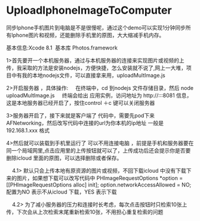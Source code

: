 # UploadIphoneImageToComputer
同步Iphone手机图片到电脑是不是很慢呢，通过这个demo可以实现1分钟同步所有Iphone图片和视频，还能删除手机里的原图，大大缩减手机内存。

基本信息:Xcode 8.1  基本库 Photos.framework 

1>首先要开一个本机服务器，通过与本机服务器的连接来实现图片或视频的上传，我采取的方法是安装nodejs，方便快捷，怎么安装就不说了,网上一大堆，项目中有我的本地nodejs文件，可以直接拿来用，uploadMultImage.js

2>开启服务器 ，具体操作:
      在终端中，cd 到nodejs 文件存储目录，然后 node  uploadMultImage.js 
      终端会给出 应用实例，访问地址为 http://:::8081 信息，这是本地服务器已经开启了，按住control ＋c 键可以关闭服务器
   
3>服务器开启了，接下来就是客户端了
      代码中，需要先pod下来 AFNetworking，然后改写代码中连接的url为你本机的ip地址 一般是 192.168.1.xxx 格式 

4>然后就可以装载到手机里运行了
      可以不用连接电脑 ，前提是手机和服务器要在同一个局域网里,点击应用里的上传按钮就可以了，上传成功后还会提示你是否要删除icloud 里面的原图，可以选择删除或者保存。

      4.1> 默认只会上传本地有原资源的图片或视频，不回下载icloud 中没有下载下来的图片，如果想下载可以改写代码中
      PHImageRequestOptions *option = [[PHImageRequestOptions alloc] init];
      option.networkAccessAllowed = NO;   配置为NO 表示不从icloud 下载，YES 表示下载

      4.2> 为了减小服务器的压力和连接时长考虑，每次点击按钮时只检索10张上传，下次会从上次检索末尾重新检索10张，不用担心重复检索的问题




